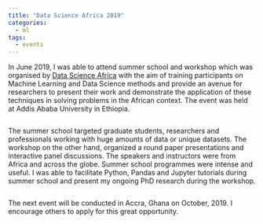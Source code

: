 ```yaml
---
title: "Data Science Africa 2019"
categories:
  - ml
tags:
  - events
---
```

In June 2019, I was able to attend summer school and workshop which was organised by [Data Science Africa](http://www.datascienceafrica.org/dsa2018/) with the aim of training participants on Machine Learning and Data Science methods and provide an avenue for researchers to present their work and demonstrate the application of these techniques in solving problems in the African context. The event was held at Addis Ababa University in Ethiopia.     

<img src="/assets/images/present.JPG" class="align-center" alt="">  

The summer school targeted graduate students, researchers and professionals working with huge amounts of data or unique datasets. The workshop on the other hand, organized a round paper presentations and interactive panel discussions. The speakers and instructors were from Africa and across the globe. Summer school programmes were intense and useful. I was able to facilitate Python, Pandas and Jupyter tutorials during summer school and present my ongoing PhD research during the workshop. 

<img src="/assets/images/addis.JPG" class="align-center" alt=""> 

The next event will be conducted in Accra, Ghana on October, 2019. I encourage others to apply for this great opportunity. 
